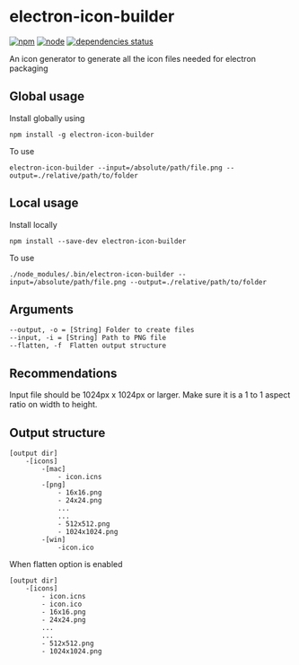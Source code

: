 # electron-icon-builder

[![npm](https://img.shields.io/npm/v/electron-icon-builder.svg?color=success)](https://www.npmjs.com/package/electron-icon-builder)
[![node](https://img.shields.io/node/v/electron-icon-builder.svg)](https://www.npmjs.com/package/electron-icon-builder)
[![dependencies status](https://david-dm.org/safu9/electron-icon-builder/status.svg)](https://david-dm.org/safu9/electron-icon-builder)

An icon generator to generate all the icon files needed for electron packaging

## Global usage

Install globally using

```
npm install -g electron-icon-builder
```

To use

```
electron-icon-builder --input=/absolute/path/file.png --output=./relative/path/to/folder
```

## Local usage

Install locally
```
npm install --save-dev electron-icon-builder
```

To use
```
./node_modules/.bin/electron-icon-builder --input=/absolute/path/file.png --output=./relative/path/to/folder
```

## Arguments

```
--output, -o = [String] Folder to create files
--input, -i = [String] Path to PNG file
--flatten, -f  Flatten output structure
```

## Recommendations

Input file should be 1024px x 1024px or larger. Make sure it is a 1 to 1 aspect ratio on width to height.

## Output structure

```
[output dir]
    -[icons]
        -[mac]
            - icon.icns
        -[png]
            - 16x16.png
            - 24x24.png
            ...
            ...
            - 512x512.png
            - 1024x1024.png
        -[win]
            -icon.ico
```
When flatten option is enabled
```
[output dir]
    -[icons]
        - icon.icns
        - icon.ico
        - 16x16.png
        - 24x24.png
        ...
        ...
        - 512x512.png
        - 1024x1024.png
```
